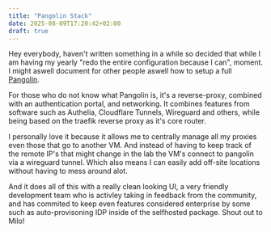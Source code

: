 ```yaml
---
title: "Pangolin Stack"
date: 2025-08-09T17:20:42+02:00
draft: true
---
```


Hey everybody, haven't written something in a while so decided that while I am having my yearly "redo the entire configuration because I can", moment. I might aswell document for other people aswell how to setup a full [Pangolin](https://digpangolin.com/).

For those who do not know what Pangolin is, it's a reverse-proxy, combined with an authentication portal, and networking. It combines features from software such as Authelia, Cloudflare Tunnels, Wireguard and others, while being based on the traefik reverse proxy as it's core router.

I personally love it because it allows me to centrally manage all my proxies even those that go to another VM. And instead of having to keep track of the remote IP's that might change in the lab the VM's connect to pangolin via a wireguard tunnel. Which also means I can easily add off-site locations without having to mess around alot.

And it does all of this with a really clean looking UI, a very friendly development team who is activley taking in feedback from the community, and has commited to keep even features considered enterprise by some such as auto-provisoning IDP inside of the selfhosted package. Shout out to Milo!
